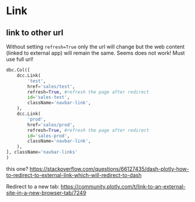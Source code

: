 # Link

## link to other url
Without setting `refresh=True` only the url will change but the web content (linked to external app) will remain the same. Seems does not work! Must use full url!
```py
dbc.Col([
    dcc.Link(
        'test',
        href='sales/test',
        refresh=True, #refresh the page after redirect
        id='sales-test',
        className='navbar-link',
    ),
    dcc.Link(
        'prod',
        href='sales/prod',
        refresh=True, #refresh the page after redirect
        id='sales-prod',
        className='navbar-link',
    ),
], className='navbar-links'
)
```
this one?
https://stackoverflow.com/questions/66127435/dash-plotly-how-to-redirect-to-external-link-which-will-redirect-to-dash

Redirect to a new tab:
https://community.plotly.com/t/link-to-an-external-site-in-a-new-browser-tab/7249
